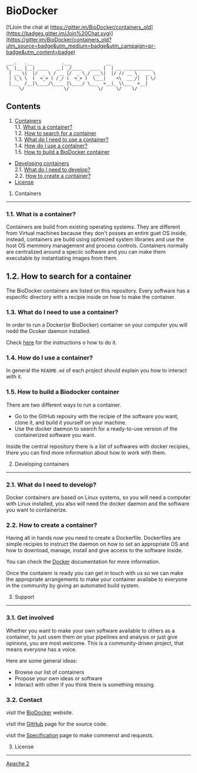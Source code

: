 BioDocker
=========

[![Join the chat at https://gitter.im/BioDocker/containers_old](https://badges.gitter.im/Join%20Chat.svg)](https://gitter.im/BioDocker/containers_old?utm_source=badge&utm_medium=badge&utm_campaign=pr-badge&utm_content=badge)

```
___.   .__           .___             __
\_ |__ |__| ____   __| _/____   ____ |  | __ ___________ 
 | __ \|  |/  _ \ / __ |/  _ \_/ ___\|  |/ // __ \_  __ \
 | \_\ \  (  <_> ) /_/ (  <_> )  \___|    <\  ___/|  | \/
 |___  /__|\____/\____ |\____/ \___  >__|_ \\___  >__|
     \/               \/           \/     \/    \/

 ```

Contents
----------

1. [Containers](#1-containers)  
  1.1. [What is a container?](#11-what-is-a-container)  
  1.2. [How to search for a container](#12-how-to-search-for-a-container)  
  1.3. [What do I need to use a container?](#13-what-do-i-need-to-use-a-container)   
  1.4. [How do I use a container?](#14-how-do-i-use-a-container)  
  1.5. [How to build a BioDocker container](#15-how-to-build-a-biodocker-container)  
* [Developing containers](#2-developing-containers)  
  2.1. [What do I need to develop?](#21-what-do-i-need-to-develop)  
  2.2. [How to create a container?](#22-how-to-create-a-container)  
* [License](#3-license)  

1. Containers
-------------

### 1.1. What is a container?

Containers are build from existing operating systems. They are different from Virtual machines because they don't posses an entire guet OS inside, instead, containers are build using optimized system
libraries and use the host OS memmory management and process controls. Containers normally are centralized around a speciic software and you can make them executable by instantiating images from them.

## 1.2. How to search for a container

The BioDocker containers are listed on this repository. Every software has a especific directory with a recipie inside on how to make the container.

### 1.3. What do I need to use a container?

In order to run a Docker(or BioDocker) container on your computer you will nedd the Dcoker daemon installed.

Check [here](https://docs.docker.com/installation/) for the instructions o how to do it.

### 1.4. How do I use a container?

In general the `README.md` of each project should explain you how to interact with it.

### 1.5. How to build a Biodocker container

There are two different ways to run a container.

* Go to the GitHub reposiry with the recipie of the software you want, clone it, and build it yourself on your machine.
* Use the docker daemon to search for a ready-to-use version of the containerized software you want.

Inside the central repository there is a list of softwares with docker recipies, there you can find more information about how to work with them.


2. Developing containers
-----------------------

### 2.1. What do I need to develop?

Docker containers are based on Linux systems, so you will need a computer with Linux installed, you also will need the docker daemon and the software you want to containerize.

### 2.2. How to create a container?

Having all in hands now you need to create a Dockerfile. Dockerfiles are simple recipies to instruct the daemon on how to set an appropriate OS and how to download, manage, install and
give access to the software inside.

You can check the [Docker](https://docs.docker.com/reference/builder/) documentation for more information.

Once the contaienr is ready you can get in touch with us so we can make the appropriate arrangements to make your container availabe to everyone in the community by giving an automated build system.


3. Support
----------

### 3.1. Get involved

Whether you want to make your own software available to others as a container, to just usem them on your pipelines and analysis or just give opinions, you are most welcome. This is a community-driven project, that means everyone has a voice.

Here are some general ideas:

* Browse our list of containers
* Propose your own ideas or software
* Interact with other if you think there is something missing.

### 3.2. Contact

visit the [BioDocker](http://biodocker.github.io/) website.

visit the [GitHub](https://github.com/BioDocker/biodocker) page for the source code.

visit the [Specification](https://github.com/BioDocker/specifications) page to make commenst and requests.


3. License
----------

[Apache 2](http://www.apache.org/licenses/LICENSE-2.0)
